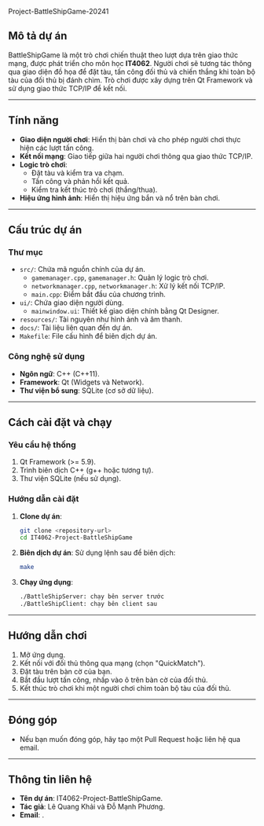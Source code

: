 Project-BattleShipGame-20241

## Mô tả dự án
BattleShipGame là một trò chơi chiến thuật theo lượt dựa trên giao thức mạng, được phát triển cho môn học **IT4062**. 
Người chơi sẽ tương tác thông qua giao diện đồ họa để đặt tàu, tấn công đối thủ và chiến thắng khi toàn bộ tàu của đối thủ bị đánh chìm. 
Trò chơi được xây dựng trên Qt Framework và sử dụng giao thức TCP/IP để kết nối.

---

## Tính năng
- **Giao diện người chơi**: Hiển thị bàn chơi và cho phép người chơi thực hiện các lượt tấn công.
- **Kết nối mạng**: Giao tiếp giữa hai người chơi thông qua giao thức TCP/IP.
- **Logic trò chơi**:
  - Đặt tàu và kiểm tra va chạm.
  - Tấn công và phản hồi kết quả.
  - Kiểm tra kết thúc trò chơi (thắng/thua).
- **Hiệu ứng hình ảnh**: Hiển thị hiệu ứng bắn và nổ trên bàn chơi.

---

## Cấu trúc dự án

### Thư mục
- `src/`: Chứa mã nguồn chính của dự án.
  - `gamemanager.cpp`, `gamemanager.h`: Quản lý logic trò chơi.
  - `networkmanager.cpp`, `networkmanager.h`: Xử lý kết nối TCP/IP.
  - `main.cpp`: Điểm bắt đầu của chương trình.
- `ui/`: Chứa giao diện người dùng.
  - `mainwindow.ui`: Thiết kế giao diện chính bằng Qt Designer.
- `resources/`: Tài nguyên như hình ảnh và âm thanh.
- `docs/`: Tài liệu liên quan đến dự án.
- `Makefile`: File cấu hình để biên dịch dự án.

### Công nghệ sử dụng
- **Ngôn ngữ**: C++ (C++11).
- **Framework**: Qt (Widgets và Network).
- **Thư viện bổ sung**: SQLite (cơ sở dữ liệu).

---

## Cách cài đặt và chạy

### Yêu cầu hệ thống
1. Qt Framework (>= 5.9).
2. Trình biên dịch C++ (g++ hoặc tương tự).
3. Thư viện SQLite (nếu sử dụng).

### Hướng dẫn cài đặt
1. **Clone dự án**:
   ```bash
   git clone <repository-url>
   cd IT4062-Project-BattleShipGame
   ```
2. **Biên dịch dự án**:
   Sử dụng lệnh sau để biên dịch:
   ```bash
   make
   ```
3. **Chạy ứng dụng**:
   ```bash
   ./BattleShipServer: chạy bên server trước 
   ./BattleShipClient: chạy bên client sau
   ```

---

## Hướng dẫn chơi
1. Mở ứng dụng.
2. Kết nối với đối thủ thông qua mạng (chọn "QuickMatch").
3. Đặt tàu trên bàn cờ của bạn.
4. Bắt đầu lượt tấn công, nhấp vào ô trên bàn cờ của đối thủ.
5. Kết thúc trò chơi khi một người chơi chìm toàn bộ tàu của đối thủ.

---

## Đóng góp
- Nếu bạn muốn đóng góp, hãy tạo một Pull Request hoặc liên hệ qua email.

---

## Thông tin liên hệ
- **Tên dự án**: IT4062-Project-BattleShipGame.
- **Tác giả**: Lê Quang Khải và Đỗ Mạnh Phương.
- **Email**: .
